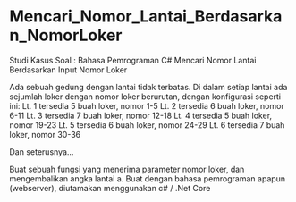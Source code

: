 # Mencari_Nomor_Lantai_Berdasarkan_NomorLoker
Studi Kasus Soal : Bahasa Pemrograman C# Mencari Nomor Lantai Berdasarkan Input Nomor Loker

Ada sebuah gedung dengan lantai tidak terbatas. Di dalam setiap lantai ada sejumlah loker dengan nomor loker berurutan, dengan konfigurasi seperti ini:
Lt. 1 tersedia 5 buah loker, nomor 1-5
Lt. 2 tersedia 6 buah loker, nomor 6-11
Lt. 3 tersedia 7 buah loker, nomor 12-18
Lt. 4 tersedia 5 buah loker, nomor 19-23
Lt. 5 tersedia 6 buah loker, nomor 24-29
Lt. 6 tersedia 7 buah loker, nomor 30-36

Dan seterusnya...

Buat sebuah fungsi yang menerima parameter nomor loker, dan mengembalikan angka lantai
a.	Buat dengan bahasa pemrograman apapun (webserver), diutamakan menggunakan c# / .Net Core


